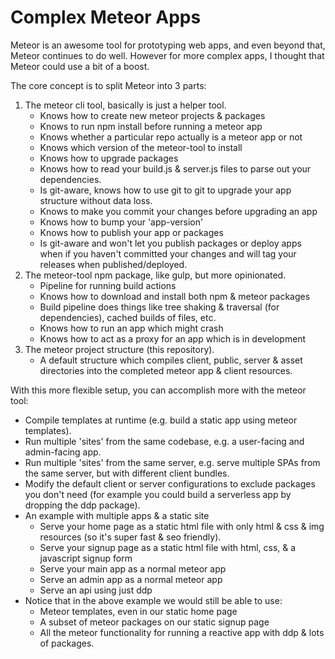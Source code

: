 # Complex Meteor Apps

Meteor is an awesome tool for prototyping web apps, and even beyond that, Meteor continues to do well. However for more complex apps, I thought that Meteor could use a bit of a boost.

The core concept is to split Meteor into 3 parts:

1. The meteor cli tool, basically is just a helper tool.
    - Knows how to create new meteor projects & packages
    - Knows to run npm install before running a meteor app
    - Knows whether a particular repo actually is a meteor app or not
    - Knows which version of the meteor-tool to install
    - Knows how to upgrade packages
    - Knows how to read your build.js & server.js files to parse out your dependencies.
    - Is git-aware, knows how to use git to git to upgrade your app structure without data loss.
    - Knows to make you commit your changes before upgrading an app
    - Knows how to bump your 'app-version'
    - Knows how to publish your app or packages
    - Is git-aware and won't let you publish packages or deploy apps when if you haven't committed your changes and will tag your releases when published/deployed.
2. The meteor-tool npm package, like gulp, but more opinionated.
    - Pipeline for running build actions
    - Knows how to download and install both npm & meteor packages
    - Build pipeline does things like tree shaking & traversal (for dependencies), cached builds of files, etc.
    - Knows how to run an app which might crash
    - Knows how to act as a proxy for an app which is in development
3. The meteor project structure (this repository).
    - A default structure which compiles client, public, server & asset directories into the completed meteor app & client resources.

With this more flexible setup, you can accomplish more with the meteor tool:

- Compile templates at runtime (e.g. build a static app using meteor templates).
- Run multiple 'sites' from the same codebase, e.g. a user-facing and admin-facing app.
- Run multiple 'sites' from the same server, e.g. serve multiple SPAs from the same server, but with different client bundles.
- Modify the default client or server configurations to exclude packages you don't need (for example you could build a serverless app by dropping the ddp package).
- An example with multiple apps & a static site
    + Serve your home page as a static html file with only html & css & img resources (so it's super fast & seo friendly).
    + Serve your signup page as a static html file with html, css, & a javascript signup form
    + Serve your main app as a normal meteor app
    + Serve an admin app as a normal meteor app
    + Serve an api using just ddp
- Notice that in the above example we would still be able to use:
    + Meteor templates, even in our static home page
    + A subset of meteor packages on our static signup page
    + All the meteor functionality for running a reactive app with ddp & lots of packages.

